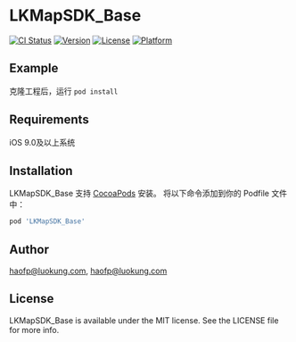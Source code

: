 # LKMapSDK_Base

[![CI Status](https://img.shields.io/travis/haofp@luokung.com/LKMapSDK_Base.svg?style=flat)](https://travis-ci.org/haofp@luokung.com/LKMapSDK_Base)
[![Version](https://img.shields.io/cocoapods/v/LKMapSDK_Base.svg?style=flat)](https://cocoapods.org/pods/LKMapSDK_Base)
[![License](https://img.shields.io/cocoapods/l/LKMapSDK_Base.svg?style=flat)](https://cocoapods.org/pods/LKMapSDK_Base)
[![Platform](https://img.shields.io/cocoapods/p/LKMapSDK_Base.svg?style=flat)](https://cocoapods.org/pods/LKMapSDK_Base)

## Example

克隆工程后，运行 `pod install` 

## Requirements

iOS 9.0及以上系统

## Installation

LKMapSDK_Base 支持 [CocoaPods](https://cocoapods.org) 安装。
将以下命令添加到你的 Podfile 文件中：

```ruby
pod 'LKMapSDK_Base'
```

## Author

haofp@luokung.com, haofp@luokung.com

## License

LKMapSDK_Base is available under the MIT license. See the LICENSE file for more info.
